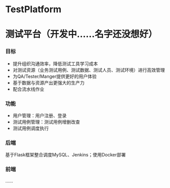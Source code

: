 # TestPlatform
测试平台（开发中……名字还没想好）
===
### 目标
 * 提升组织沟通效率，降低测试工具学习成本
 * 对测试资源（业务测试用例、测试数据、测试人员、测试环境）进行高效管理
 * 为QA/Tester/Manger提供更好的用户体验
 * 基于数据与资源产出更强大的生产力
 * 配合流水线作业
### 功能
 * 用户管理：用户注册、登录
 * 测试用例管理：测试用例增删改查
 * 测试用例调度执行
### 后端
基于Flask框架整合调度MySQL、Jenkins；使用Docker部署
### 前端
……
